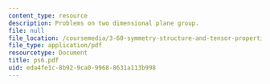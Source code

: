 ```yaml
---
content_type: resource
description: Problems on two dimensional plane group.
file: null
file_location: /coursemedia/3-60-symmetry-structure-and-tensor-properties-of-materials-fall-2005/eda4fe1c8b929ca099688631a113b998_ps6.pdf
file_type: application/pdf
resourcetype: Document
title: ps6.pdf
uid: eda4fe1c-8b92-9ca0-9968-8631a113b998
---
```

